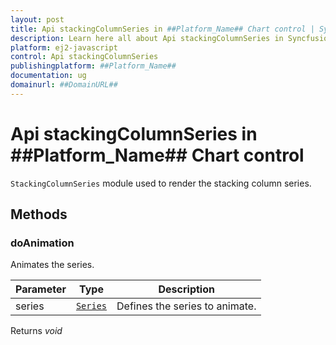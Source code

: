 ```yaml
---
layout: post
title: Api stackingColumnSeries in ##Platform_Name## Chart control | Syncfusion
description: Learn here all about Api stackingColumnSeries in Syncfusion ##Platform_Name## Chart control of Syncfusion Essential JS 2 and more.
platform: ej2-javascript
control: Api stackingColumnSeries 
publishingplatform: ##Platform_Name##
documentation: ug
domainurl: ##DomainURL##
---
```


# Api stackingColumnSeries in ##Platform_Name## Chart control

`StackingColumnSeries` module used to render the stacking column series.

## Methods

### doAnimation

Animates the series.

| Parameter | Type | Description |
|------|------|-------------|
| series |  [`Series`](./api-series.html) | Defines the series to animate. |

Returns *void*
